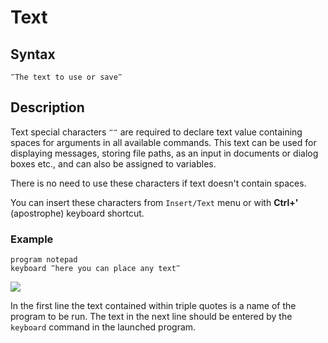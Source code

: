 # Text

## Syntax

```G1ANT
‴The text to use or save‴
```

## Description

Text special characters `‴‴` are required to declare text value containing spaces for arguments in all available commands. This text can be used for displaying messages, storing file paths, as an input in documents or dialog boxes etc., and can also be assigned to variables.

There is no need to use these characters if text doesn't contain spaces.

You can insert these characters from `Insert/Text` menu or with **Ctrl+'** (apostrophe) keyboard shortcut.

### **Example**

```G1ANT
program notepad
keyboard ‴here you can place any text‴
```

![](https://raw.githubusercontent.com/G1ANT-Robot/G1ANT.Manual/raw/develop/-assets/text.png)

In the first line the text contained within triple quotes is a name of the program to be run. The text in the next line should be entered by the `keyboard` command in the launched program.

